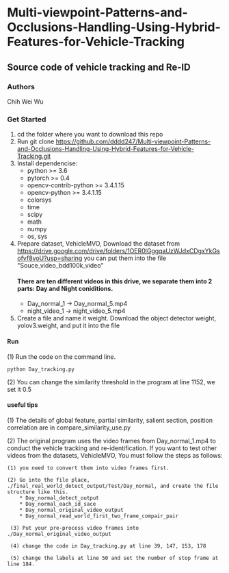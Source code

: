# Multi-viewpoint-Patterns-and-Occlusions-Handling-Using-Hybrid-Features-for-Vehicle-Tracking

## Source code of vehicle tracking and Re-ID

### Authors
Chih Wei Wu


### Get Started
1. cd the folder where you want to download this repo
2. Run git clone https://github.com/dddd247/Multi-viewpoint-Patterns-and-Occlusions-Handling-Using-Hybrid-Features-for-Vehicle-Tracking.git
3. Install dependencise:
   * python >= 3.6
   * pytorch >= 0.4
   * opencv-contrib-python >= 3.4.1.15
   * opencv-python >= 3.4.1.15
   * colorsys
   * time
   * scipy
   * math
   * numpy
   * os, sys
4. Prepare dataset, VehicleMVO,
   Download the dataset from https://drive.google.com/drive/folders/1OER0lGggqaUzWJdxCDgxYkGsofvf8voU?usp=sharing
   you can put them into the file "Souce_video_bdd100k_video"
   #### There are ten different videos in this drive, we separate them into 2 parts: Day and Night coniditions.
   * Day_normal_1 -> Day_normal_5.mp4
   * night_video_1 -> night_video_5.mp4
5. Create a file and name it weight.
   Download the object detector weight, yolov3.weight, and put it into the file 
   
   
#### Run
(1) Run the code on the command line. 
    
    python Day_tracking.py
    
(2) You can change the similarity threshold in the program at line 1152, we set it 0.5 

#### useful tips
(1) The details of global feature, partial similarity, salient section, position correlation are in compare_similarity_use.py

(2) The original program uses the video frames from Day_normal_1.mp4 to conduct the vehicle tracking and re-identification. 
    If you want to test other videos from the datasets, VehicleMVO, You must follow the steps as follows:
    
    (1) you need to convert them into video frames first.
    
    (2) Go into the file place, ./final_real_world_detect_output/Test/Day_normal, and create the file structure like this.
        * Day_normal_detect_output
        * Day_normal_each_id_sace
        * Day_normal_original_video_output
        * Day_normal_read_world_first_two_frame_compair_pair
        
     (3) Put your pre-process video frames into ./Day_normal_original_video_output
     
     (4) change the code in Day_tracking.py at line 39, 147, 153, 178
     
     (5) change the labels at line 50 and set the number of stop frame at line 184.

    
   
